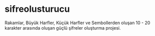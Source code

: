 # sifreolusturucu
Rakamlar, Büyük Harfler, Küçük Harfler ve Sembollerden oluşan 10 - 20 karakter arasında oluşan güçlü şifreler oluşturma projesi.
